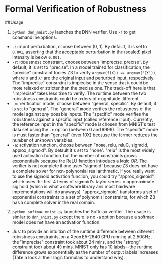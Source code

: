 # Formal Verification of Robustness

##Usage
1. `python dnn_mnist.py` launches the DNN verifier. Use `-h` to get commandline options.
  * `-i`: input perturbation, choose between (0, 1). By default, it is set to `0.001`, asserting that the acceptable perturbation in the (scaled) pixel intensity is below `0.001`.
  * `-r`: robustness constraint, choose between "imprecise, precise". By default, it is set to "precise". In a model trained for classification, the "precise" constraint forces Z3 to verify `argmax(f(X)) == argmax(f(X'))`, where `X` and `X'` are the original input and perturbed input, respectively. The "imprecise" constraint is imprecise in the sense that it could be more relaxed or stricter than the precise one. The trade-off here is that "imprecise" takes less time to verify. The runtime between the two robustness constraints could be orders of magnituide different.
  * `-m`: verification mode, choose between "general, specific". By default, it is set to "general". The "general" mode verifies the robustness of the model against *any* possible inputs. The "specific" mode verifies the robustness against a specific input (called reference input). Currently, the reference input in the "specific" mode is chosen from MNIST's test data set using the `-c` option (between 0 and 9999). The "specific" mode is must faster than "general" (over 10X) because the former reduces the number of unknown variables.
  * `-a`: activation function, choose between "none, relu, reluC, sigmoid, approx_sigmoid". By default it's set to "none". "relu" is the most widely used activation function, but the number of constraints grows exponentially because the ReLU function introducs a logic *OR*. The verifier is not complete if one uses "sigmoid" because Z3 does not have a complete solver for non-polynomial real arithmetic. If you really want to use the sigmoid activation function, you could try "approx_sigmoid", which uses the first 4 terms of sigmoid's taylor series to approaximate sigmoid (which is what a software library and most hardware implementations will do anyways). "approx_sigmoid" transforms a set of exponential constraints to a set of polynomial constraints, for which Z3 has a complete solver in the real domain.
2. `python softmax_mnist.py` launches the Softmax verifier. The usage is similar to `dnn_mnist.py` except there is no `-a` option because a softmax model does not have an activation function.
  * Just to provide an intuition of the runtime difference between different robustness constraints, on a Xeon E5-2640 CPU running at 2.50GHz, the "imprecise" constraint took about 24 mins, and the "strong" constraint took about 40 mins. MNIST only has 10 labels--the runtime difference grows exponentially as the number of output labels increases (Take a look at their logic formulars to understand why).

